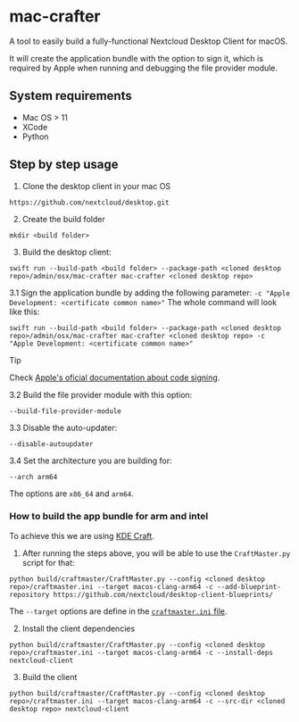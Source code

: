 # mac-crafter

A tool to easily build a fully-functional Nextcloud Desktop Client for macOS.

It will create the application bundle with the option to sign it, which is required by Apple when running and debugging the file provider module.

## System requirements

- Mac OS > 11
- XCode
- Python

## Step by step usage

1. Clone the desktop client in your mac OS
```
https://github.com/nextcloud/desktop.git
```

2. Create the build folder
```
mkdir <build folder>
```

3. Build the desktop client:
```
swift run --build-path <build folder> --package-path <cloned desktop repo>/admin/osx/mac-crafter mac-crafter <cloned desktop repo>
```

3.1 Sign the application bundle by adding the following parameter:
`-c "Apple Development: <certificate common name>"`
The whole command will look like this:
```
swift run --build-path <build folder> --package-path <cloned desktop repo>/admin/osx/mac-crafter mac-crafter <cloned desktop repo> -c "Apple Development: <certificate common name>"
```

> [!TIP] 
> Check [Apple's oficial documentation about code signing](https://developer.apple.com/documentation/xcode/using-the-latest-code-signature-format).

3.2 Build the file provider module with this option:
```
--build-file-provider-module
```

3.3 Disable the auto-updater:
```
--disable-autoupdater
```

3.4 Set the architecture you are building for:

```
--arch arm64
```

The options are `x86_64` and `arm64`.

### How to build the app bundle for arm and intel

To achieve this we are using [KDE Craft](https://community.kde.org/Craft).

1. After running the steps above, you will be able to use the `CraftMaster.py` script for that:

```
python build/craftmaster/CraftMaster.py --config <cloned desktop repo>/craftmaster.ini --target macos-clang-arm64 -c --add-blueprint-repository https://github.com/nextcloud/desktop-client-blueprints/
```

The `--target` options are define in the [`craftmaster.ini` file](https://github.com/nextcloud/desktop/blob/c771c4166c806d686d9b4f8b11e33d8d95631398/craftmaster.ini).

2. Install the client dependencies
```
python build/craftmaster/CraftMaster.py --config <cloned desktop repo>/craftmaster.ini --target macos-clang-arm64 -c --install-deps nextcloud-client
```

3. Build the client

```
python build/craftmaster/CraftMaster.py --config <cloned desktop repo>/craftmaster.ini --target macos-clang-arm64 -c --src-dir <cloned desktop repo> nextcloud-client
```
